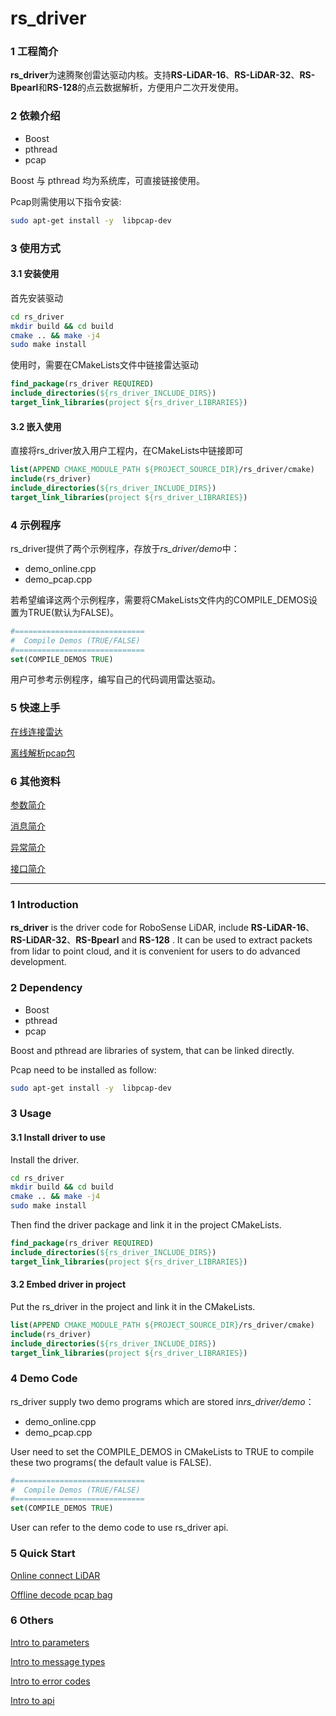 # **rs_driver** 

### 1 工程简介
  **rs_driver**为速腾聚创雷达驱动内核。支持**RS-LiDAR-16**、**RS-LiDAR-32**、**RS-Bpearl**和**RS-128**的点云数据解析，方便用户二次开发使用。



### 2 依赖介绍

- Boost
- pthread
- pcap

Boost 与 pthread 均为系统库，可直接链接使用。 

Pcap则需使用以下指令安装:

```sh
sudo apt-get install -y  libpcap-dev
```



### 3 使用方式

#### 3.1 安装使用

首先安装驱动

```sh
cd rs_driver
mkdir build && cd build
cmake .. && make -j4
sudo make install
```

使用时，需要在CMakeLists文件中链接雷达驱动

```cmake
find_package(rs_driver REQUIRED)
include_directories(${rs_driver_INCLUDE_DIRS})
target_link_libraries(project ${rs_driver_LIBRARIES})
```

#### 3.2 嵌入使用

直接将rs_driver放入用户工程内，在CMakeLists中链接即可

```cmake
list(APPEND CMAKE_MODULE_PATH ${PROJECT_SOURCE_DIR}/rs_driver/cmake)
include(rs_driver)
include_directories(${rs_driver_INCLUDE_DIRS})
target_link_libraries(project ${rs_driver_LIBRARIES})
```



### 4 示例程序

rs_driver提供了两个示例程序，存放于*rs_driver/demo*中：

- demo_online.cpp
- demo_pcap.cpp

若希望编译这两个示例程序，需要将CMakeLists文件内的COMPILE_DEMOS设置为TRUE(默认为FALSE)。

```cmake
#=============================
#  Compile Demos (TRUE/FALSE)
#=============================
set(COMPILE_DEMOS TRUE)
```

用户可参考示例程序，编写自己的代码调用雷达驱动。



### 5 快速上手

[在线连接雷达](doc/howto/how_to_online_use_driver.md)

[离线解析pcap包](doc/howto/how_to_offline_decode_pcap.md)



### 6 其他资料

[参数简介](doc/intro/parameter_intro.md)

[消息简介](doc/intro/message_intro.md)

[异常简介](doc/intro/errcode_intro.md)

[接口简介](doc/intro/api_intro.md)







---



### 1 Introduction

  **rs_driver** is the driver code for RoboSense LiDAR,  include **RS-LiDAR-16**、**RS-LiDAR-32**、**RS-Bpearl** and **RS-128** . It can be used to extract packets from lidar to point cloud, and it is convenient for users to do advanced development.



### 2 Dependency 

- Boost
- pthread
- pcap

Boost and pthread are libraries of system, that can be linked directly. 

Pcap need to be installed as follow:

```sh
sudo apt-get install -y  libpcap-dev
```



### 3 Usage

#### 3.1 Install driver to use

Install the driver.

```sh
cd rs_driver
mkdir build && cd build
cmake .. && make -j4
sudo make install
```

Then find the driver package and link it in the project CMakeLists.

```cmake
find_package(rs_driver REQUIRED)
include_directories(${rs_driver_INCLUDE_DIRS})
target_link_libraries(project ${rs_driver_LIBRARIES})
```

#### 3.2 Embed driver in project

Put the rs_driver in the project and link it in the CMakeLists.

```cmake
list(APPEND CMAKE_MODULE_PATH ${PROJECT_SOURCE_DIR}/rs_driver/cmake)
include(rs_driver)
include_directories(${rs_driver_INCLUDE_DIRS})
target_link_libraries(project ${rs_driver_LIBRARIES})
```



### 4 Demo Code

rs_driver supply two demo programs which are stored in*rs_driver/demo*：

- demo_online.cpp
- demo_pcap.cpp

User need to set the COMPILE_DEMOS in CMakeLists to TRUE to compile these two programs( the default value is FALSE).

```cmake
#=============================
#  Compile Demos (TRUE/FALSE)
#=============================
set(COMPILE_DEMOS TRUE)
```

User can refer to the demo code to use rs_driver api.



### 5 Quick Start

[Online connect LiDAR](doc/howto/how_to_online_use_driver.md)

[Offline decode pcap bag](doc/howto/how_to_offline_decode_pcap.md)



### 6 Others

[Intro to parameters](doc/intro/parameter_intro.md)

[Intro to message types](doc/intro/message_intro.md)

[Intro to error codes](doc/intro/errcode_intro.md)

[Intro to api](doc/intro/api_intro.md)









